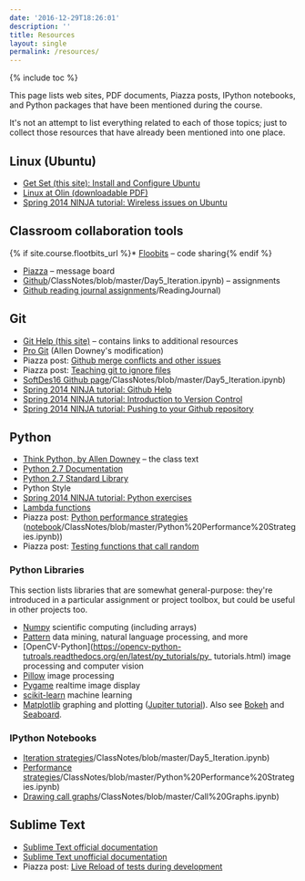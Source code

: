 ```yaml
---
date: '2016-12-29T18:26:01'
description: ''
title: Resources
layout: single
permalink: /resources/
---
```


{% include toc %}

This page lists web sites, PDF documents, Piazza posts, IPython notebooks, and
Python packages that have been mentioned during the course.

It's not an attempt to list everything related to each of those topics; just
to collect those resources that have already been mentioned into one place.

## Linux (Ubuntu)

* [Get Set (this site): Install and Configure Ubuntu](/assignments/setup-your-environment#step-1-install-and-configure-ubuntu)
* [Linux at Olin (downloadable PDF)](/assignments/setup-your-environment/linux.pdf)
* [Spring 2014 NINJA tutorial: Wireless issues on Ubuntu](https://docs.google.com/document/d/1uRRyjQhWyoffL_FNpRHNn8geblh9h0mfvAjjZ0fOtRc/edit)

## Classroom collaboration tools

{% if site.course.flootbits_url %}* [Floobits]({{site.course.flootbits_url}}) – code sharing{% endif %}
* [Piazza](https://piazza.com/class/ijkborva8jk70v) – message board
* [Github](https://github.com//{{site.course.github_owner}})/ClassNotes/blob/master/Day5_Iteration.ipynb) – assignments
* [Github reading journal assignments](https://github.com//{{site.course.github_owner}})/ReadingJournal)

## Git

* [Git Help (this site)](/github-help) – contains links to additional resources
* [Pro Git](https://github.com/AllenDowney/amgit/tree/master/en) (Allen Downey's modification)
* Piazza post: [Github merge conflicts and other issues](https://piazza.com/class/ijkborva8jk70v?cid=57)
* Piazza post: [Teaching git to ignore files](https://piazza.com/class/ijkborva8jk70v?cid=97)
* [SoftDes16 Github page](https://github.com//{{site.course.github_owner}})/ClassNotes/blob/master/Day5_Iteration.ipynb)
* [Spring 2014 NINJA tutorial: Github Help](https://docs.google.com/document/d/12mYDk2Bto-8a4LEq3tL9gvNO_8uehsyaV5WMg2-WNj4/edit)
* [Spring 2014 NINJA tutorial: Introduction to Version Control](https://docs.google.com/presentation/d/15UsxsUBIDA78iplWfKsX0yZAoYIf5ofpEr7PRUE2Y28/edit#slide=id.p)
* [Spring 2014 NINJA tutorial: Pushing to your Github repository](https://docs.google.com/document/d/1faRvcK33bIetPkgBH5Vw3Vlz8vl6jdPFKvtowT6Q1xw/edit)

## Python

* [Think Python, by Allen Downey](http://greenteapress.com/wp/think-python/) – the class text
* [Python 2.7 Documentation](https://docs.python.org/2.7/)
* [Python 2.7 Standard Library](https://docs.python.org/2.7/library/index.html)
* Python Style
* [Spring 2014 NINJA tutorial: Python exercises](https://docs.google.com/document/d/1k-JU9cPokJ58ur4ubpbhLAxC26aAx9bCUcianobBLFE/edit)
* [Lambda functions](http://www.secnetix.de/%7Eolli/Python/lambda_functions.hawk)
* Piazza post: [Python performance strategies](https://piazza.com/class/ijkborva8jk70v?cid=105) ([notebook](https://github.com//{{site.course.github_owner}})/ClassNotes/blob/master/Python%20Performance%20Strategies.ipynb))
* Piazza post: [Testing functions that call random](https://piazza.com/class/ijkborva8jk70v?cid=103)

### Python Libraries

This section lists libraries that are somewhat general-purpose: they're
introduced in a particular assignment or project toolbox, but could be useful
in other projects too.

* [Numpy](http://www.numpy.org) scientific computing (including arrays)
* [Pattern](http://www.clips.ua.ac.be/pattern) data mining, natural language processing, and more
* [OpenCV-Python](https://opencv-python-tutroals.readthedocs.org/en/latest/py_tutorials/py_ tutorials.html) image processing and computer vision
* [Pillow](http://python-pillow.org) image processing
* [Pygame](http://www.pygame.org/hifi.html) realtime image display
* [scikit-learn](http://scikit-learn.org/stable/) machine learning
* [Matplotlib](http://matplotlib.org) graphing and plotting ([Jupiter tutorial](http://nbviewer.jupyter.org/github/jrjohansson/scientific-python-lectures/blob/master/Lecture-4-Matplotlib.ipynb)). Also see [Bokeh](http://bokeh.pydata.org/en/latest/) and [Seaboard](http://stanford.edu/~mwaskom/software/seaborn/).

### IPython Notebooks

* [Iteration strategies](https://github.com//{{site.course.github_owner}})/ClassNotes/blob/master/Day5_Iteration.ipynb)
* [Performance strategies](https://github.com//{{site.course.github_owner}})/ClassNotes/blob/master/Python%20Performance%20Strategies.ipynb)
* [Drawing call graphs](https://github.com//{{site.course.github_owner}})/ClassNotes/blob/master/Call%20Graphs.ipynb)

## Sublime Text

* [Sublime Text official documentation](https://www.sublimetext.com/docs/3/)
* [Sublime Text unofficial documentation](http://docs.sublimetext.info/en/latest/index.html)
* Piazza post: [Live Reload of tests during development](https://piazza.com/class/ijkborva8jk70v?cid=85)

